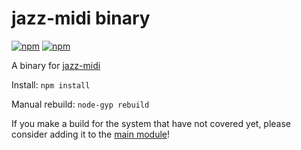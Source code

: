 # jazz-midi binary

[![npm](https://img.shields.io/npm/v/jazz-midi.svg)](https://www.npmjs.com/package/jazz-midi)
[![npm](https://img.shields.io/npm/dt/jazz-midi.svg)](https://www.npmjs.com/package/jazz-midi)

A binary for [jazz-midi](https://www.npmjs.com/package/jazz-midi)

Install: `npm install`

Manual rebuild: `node-gyp rebuild`

If you make a build for the system that have not covered yet,
please consider adding it to the [main module](https://github.com/jazz-soft/jazz-midi/tree/master/node)!